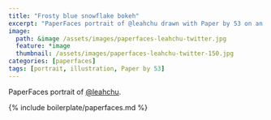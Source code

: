 ```yaml
---
title: "Frosty blue snowflake bokeh"
excerpt: "PaperFaces portrait of @leahchu drawn with Paper by 53 on an iPad."
image: 
  path: &image /assets/images/paperfaces-leahchu-twitter.jpg 
  feature: *image
  thumbnail: /assets/images/paperfaces-leahchu-twitter-150.jpg
categories: [paperfaces]
tags: [portrait, illustration, Paper by 53]
---
```


PaperFaces portrait of [@leahchu](https://twitter.com/leahchu).

{% include boilerplate/paperfaces.md %}
